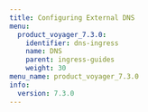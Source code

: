 ```yaml
---
title: Configuring External DNS
menu:
  product_voyager_7.3.0:
    identifier: dns-ingress
    name: DNS
    parent: ingress-guides
    weight: 30
menu_name: product_voyager_7.3.0
info:
  version: 7.3.0
---
```


